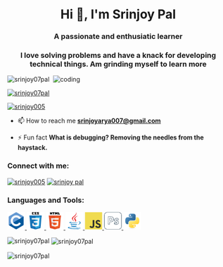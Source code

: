 <h1 align="center">Hi 👋, I'm Srinjoy Pal</h1>
<h3 align="center">A passionate and enthusiatic learner</h3>
<h3 align="center">I love solving problems and have a knack for developing technical things. Am grinding myself to learn more</h3>
<img align="right" alt="coding" width="400px" src="https://i.pinimg.com/originals/54/e3/7d/54e37d8074ebcde1d96c77d7b2a7f310.gif">
<p align="left"> <img src="https://komarev.com/ghpvc/?username=srinjoy07pal&label=Profile%20views&color=0e75b6&style=flat" alt="srinjoy07pal" /> </p>

<p align="left"> <a href="https://github.com/ryo-ma/github-profile-trophy"><img src="https://github-profile-trophy.vercel.app/?username=srinjoy07pal" alt="srinjoy07pal" /></a> </p>

<p align="left"> <a href="https://twitter.com/srinjoy005" target="blank"><img src="https://img.shields.io/twitter/follow/srinjoy005?logo=twitter&style=for-the-badge" alt="srinjoy005" /></a> </p>

- 📫 How to reach me **srinjoyarya007@gmail.com**

- ⚡ Fun fact **What is debugging? Removing the needles from the haystack.**

<h3 align="left">Connect with me:</h3>
<p align="left">
<a href="https://twitter.com/srinjoy005" target="blank"><img align="center" src="https://raw.githubusercontent.com/rahuldkjain/github-profile-readme-generator/master/src/images/icons/Social/twitter.svg" alt="srinjoy005" height="30" width="40" /></a>
<a href="https://linkedin.com/in/srinjoy pal" target="blank"><img align="center" src="https://raw.githubusercontent.com/rahuldkjain/github-profile-readme-generator/master/src/images/icons/Social/linked-in-alt.svg" alt="srinjoy pal" height="30" width="40" /></a>
</p>

<h3 align="left">Languages and Tools:</h3>
<p align="left"> <a href="https://www.cprogramming.com/" target="_blank" rel="noreferrer"> <img src="https://raw.githubusercontent.com/devicons/devicon/master/icons/c/c-original.svg" alt="c" width="40" height="40"/> </a> <a href="https://www.w3schools.com/css/" target="_blank" rel="noreferrer"> <img src="https://raw.githubusercontent.com/devicons/devicon/master/icons/css3/css3-original-wordmark.svg" alt="css3" width="40" height="40"/> </a> <a href="https://www.w3.org/html/" target="_blank" rel="noreferrer"> <img src="https://raw.githubusercontent.com/devicons/devicon/master/icons/html5/html5-original-wordmark.svg" alt="html5" width="40" height="40"/> </a> <a href="https://www.java.com" target="_blank" rel="noreferrer"> <img src="https://raw.githubusercontent.com/devicons/devicon/master/icons/java/java-original.svg" alt="java" width="40" height="40"/> </a> <a href="https://developer.mozilla.org/en-US/docs/Web/JavaScript" target="_blank" rel="noreferrer"> <img src="https://raw.githubusercontent.com/devicons/devicon/master/icons/javascript/javascript-original.svg" alt="javascript" width="40" height="40"/> </a> <a href="https://www.photoshop.com/en" target="_blank" rel="noreferrer"> <img src="https://raw.githubusercontent.com/devicons/devicon/master/icons/photoshop/photoshop-line.svg" alt="photoshop" width="40" height="40"/> </a> <a href="https://www.python.org" target="_blank" rel="noreferrer"> <img src="https://raw.githubusercontent.com/devicons/devicon/master/icons/python/python-original.svg" alt="python" width="40" height="40"/> </a> </p>

<p><img align="left" src="https://github-readme-stats.vercel.app/api/top-langs?username=srinjoy07pal&show_icons=true&locale=en&layout=compact" alt="srinjoy07pal" /></p>

<p>&nbsp;<img align="center" src="https://github-readme-stats.vercel.app/api?username=srinjoy07pal&show_icons=true&locale=en" alt="srinjoy07pal" /></p>

<p><img align="center" src="https://github-readme-streak-stats.herokuapp.com/?user=srinjoy07pal&" alt="srinjoy07pal" /></p>
